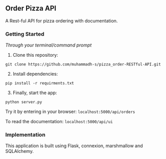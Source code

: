 ## Order Pizza API

A Rest-ful API for pizza ordering with documentation.

### Getting Started

_Through your terminal/command prompt_

1. Clone this repository:

`git clone https://github.com/muhammadh-s/pizza_order-RESTful-API.git` 
 
2. Install dependencies:

`pip install -r requirments.txt`

3. Finally, start the app:

`python server.py`

Try it by entering in your browser: `localhost:5000/api/orders`

To read the documentation: `localhost:5000/api/ui`

### Implementation

This application is built using Flask, connexion, marshmallow and 
SQLAlchemy.
